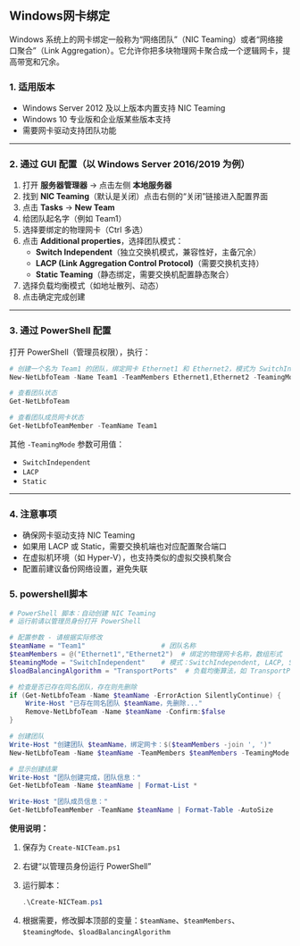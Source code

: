 ## Windows网卡绑定

Windows 系统上的网卡绑定一般称为“网络团队”（NIC Teaming）或者“网络接口聚合”（Link Aggregation）。它允许你把多块物理网卡聚合成一个逻辑网卡，提高带宽和冗余。

### 1. 适用版本

- Windows Server 2012 及以上版本内置支持 NIC Teaming
- Windows 10 专业版和企业版某些版本支持
- 需要网卡驱动支持团队功能

------

### 2. 通过 GUI 配置（以 Windows Server 2016/2019 为例）

1. 打开 **服务器管理器** → 点击左侧 **本地服务器**
2. 找到 **NIC Teaming**（默认是关闭）点击右侧的“关闭”链接进入配置界面
3. 点击 **Tasks** → **New Team**
4. 给团队起名字（例如 Team1）
5. 选择要绑定的物理网卡（Ctrl 多选）
6. 点击 **Additional properties**，选择团队模式：
   - **Switch Independent**（独立交换机模式，兼容性好，主备冗余）
   - **LACP (Link Aggregation Control Protocol)**（需要交换机支持）
   - **Static Teaming**（静态绑定，需要交换机配置静态聚合）
7. 选择负载均衡模式（如地址散列、动态）
8. 点击确定完成创建

------

### 3. 通过 PowerShell 配置

打开 PowerShell（管理员权限），执行：

```powershell
# 创建一个名为 Team1 的团队，绑定网卡 Ethernet1 和 Ethernet2，模式为 SwitchIndependent
New-NetLbfoTeam -Name Team1 -TeamMembers Ethernet1,Ethernet2 -TeamingMode SwitchIndependent -LoadBalancingAlgorithm TransportPorts

# 查看团队状态
Get-NetLbfoTeam

# 查看团队成员网卡状态
Get-NetLbfoTeamMember -TeamName Team1
```

其他 `-TeamingMode` 参数可用值：

- `SwitchIndependent`
- `LACP`
- `Static`

------



### 4. 注意事项

- 确保网卡驱动支持 NIC Teaming
- 如果用 LACP 或 Static，需要交换机端也对应配置聚合端口
- 在虚拟机环境（如 Hyper-V），也支持类似的虚拟交换机聚合
- 配置前建议备份网络设置，避免失联



### 5. powershell脚本

```powershell
# PowerShell 脚本：自动创建 NIC Teaming
# 运行前请以管理员身份打开 PowerShell

# 配置参数 - 请根据实际修改
$teamName = "Team1"                   # 团队名称
$teamMembers = @("Ethernet1","Ethernet2")  # 绑定的物理网卡名称，数组形式
$teamingMode = "SwitchIndependent"    # 模式：SwitchIndependent, LACP, Static
$loadBalancingAlgorithm = "TransportPorts"  # 负载均衡算法，如 TransportPorts, IPAddresses, MacAddresses, HyperVPort, Dynamic

# 检查是否已存在同名团队，存在则先删除
if (Get-NetLbfoTeam -Name $teamName -ErrorAction SilentlyContinue) {
    Write-Host "已存在同名团队 $teamName，先删除..."
    Remove-NetLbfoTeam -Name $teamName -Confirm:$false
}

# 创建团队
Write-Host "创建团队 $teamName，绑定网卡：$($teamMembers -join ', ')"
New-NetLbfoTeam -Name $teamName -TeamMembers $teamMembers -TeamingMode $teamingMode -LoadBalancingAlgorithm $loadBalancingAlgorithm

# 显示创建结果
Write-Host "团队创建完成，团队信息："
Get-NetLbfoTeam -Name $teamName | Format-List *

Write-Host "团队成员信息："
Get-NetLbfoTeamMember -TeamName $teamName | Format-Table -AutoSize
```

**使用说明：**

1. 保存为 `Create-NICTeam.ps1`

2. 右键“以管理员身份运行 PowerShell”

3. 运行脚本：

   ```powershell
   .\Create-NICTeam.ps1
   ```

4. 根据需要，修改脚本顶部的变量：`$teamName`、`$teamMembers`、`$teamingMode`、`$loadBalancingAlgorithm`
